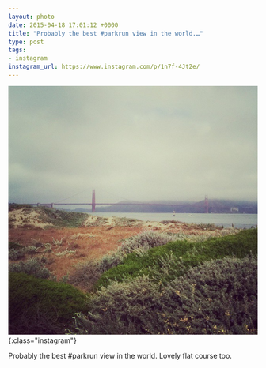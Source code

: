 ```yaml
---
layout: photo
date: 2015-04-18 17:01:12 +0000
title: "Probably the best #parkrun view in the world.…"
type: post
tags:
- instagram
instagram_url: https://www.instagram.com/p/1n7f-4Jt2e/
---
```


![Instagram - 1n7f-4Jt2e](/img/1n7f-4Jt2e.jpg){:class="instagram"}

Probably the best #parkrun view in the world. Lovely flat course too.
